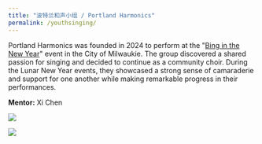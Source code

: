 ```yaml
---
title: "波特兰和声小组 / Portland Harmonics"
permalink: /youthsinging/
---
```


Portland Harmonics was founded in 2024 to perform at the "[Bing in the New Year](https://binginthenewyear.com/)" event in the City of Milwaukie. The group discovered a shared passion for singing and decided to continue as a community choir. During the Lunar New Year events, they showcased a strong sense of camaraderie and support for one another while making remarkable progress in their performances.

**Mentor:** Xi Chen  

![](https://res.cloudinary.com/dhngj18do/image/upload/f_auto,q_auto/v1/images/475844213_608241165174303_3423619949115336504_n)

![](https://res.cloudinary.com/dhngj18do/image/upload/f_auto,q_auto/v1/images/423167218801984008)
